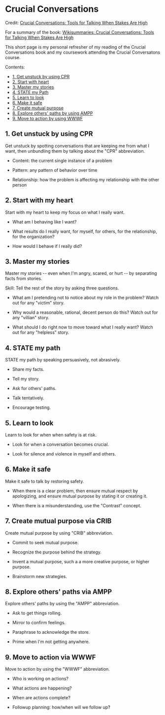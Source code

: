 # Crucial Conversations

Credit: [Crucial Conversations: Tools for Talking When Stakes Are High](https://www.amazon.com/Crucial-Conversations-Talking-Stakes-Second/dp/1469266822)

For a summary of the book: [Wikisummaries: Crucial Conversations: Tools for Talking When Stakes Are High](http://www.wikisummaries.org/wiki/Crucial_Conversations:_Tools_for_Talking_When_Stakes_are_High)

This short page is my personal refresher of my reading of the Crucial Conversations book and my coursework attending the Crucial Conversatons course. 

Contents:
<ul>
<li><a href="#1-get-unstuck">1. Get unstuck by using CPR</a>
<li><a href="#2-start-with-heart">2. Start with heart</a>
<li><a href="#3-master-my-stories">3. Master my stories</a>
<li><a href="#4-state-my-path">4. STATE my Path</a>
<li><a href="#5-learn-to-look">5. Learn to look</a>
<li><a href="#6-make-it-safe-1">6. Make it safe</a>
<li><a href="#7-make-it-safe-2">7. Create mutual purpose</a>
<li><a href="#8-explore-others-paths">8. Explore others' paths by using AMPP</a>
<li><a href="#9-move-to-action">9. Move to action by using WWWF</a>
</ul>


<h2><a name="1-get-unstuck">1. Get unstuck by using CPR</a></h2>

Get unstuck by spotting conversations that are keeping me from what I want, then unbundling them by talking about the "CPR" abbreviation.

* Content: the current single instance of a problem

* Pattern: any pattern of behavior over time

* Relationship: how the problem is affecting my relationship with the other person


<h2><a name="2-start-with-heart">2. Start with my heart</a></h2>

Start with my heart to keep my focus on what I really want.

* What am I behaving like I want?

* What results do I really want, for myself, for others, for the relationship, for the organization?

* How would I behave if I really did?


<h2><a name="3-master-my-stories">3. Master my stories</a></h2>

Master my stories -- even when I'm angry, scared, or hurt -- by separating facts from stories.

Skill: Tell the rest of the story by asking three questions.

* What am I pretending not to notice about my role in the problem? Watch out for any "victim" story.

* Why would a reasonable, rational, decent person do this? Watch out for any "villian" story.

* What should I do right now to move toward what I really want? Watch out for any "helpless" story.


<h2><a name="4-state-my-path">4. STATE my path</a></h2>

STATE my path by speaking persuasively, not abrasively.

* Share my facts.

* Tell my story.

* Ask for others' paths.

* Talk tentatively.

* Encourage testing.


<h2><a name="5-learn-to-look">5. Learn to look</a></h2>

Learn to look for when when safety is at risk.

* Look for when a conversation becomes crucial.

* Look for silence and violence in myself and others.


<h2><a name="6-make-it-safe-1">6. Make it safe</a></h2>

Make it safe to talk by restoring safety.

* When there is a clear problem, then ensure mutual respect by apologizing, and ensure mutual purpose by stating it or creating it.

* When there is a misunderstanding, use the "Contrast" concept.


<h2><a name="7-make-it-safe-2">7. Create mutual purpose via CRIB</a></h2>

Create mutual purpose by using "CRIB" abbreviation.

* Commit to seek mutual purpose.

* Recognize the purpose behind the strategy.

* Invent a mutual purpose, such a a more creative purpose, or higher purpose.

* Brainstorm new strategies.


<h2><a name="8-explore-others-paths">8. Explore others' paths via AMPP</a></h2>

Explore others' paths by using the "AMPP" abbreviation.

* Ask to get things rolling.

* Mirror to confirm feelings.

* Paraphrase to acknowledge the store.

* Prime when I'm not getting anywhere.


<h2><a name="9-move-to-action">9. Move to action via WWWF</a></h2>

Move to action by using the "WWWF" abbreviation.

* Who is working on actions?

* What actions are happening?

* When are actions complete?

* Followup planning: how/when will we follow up?


